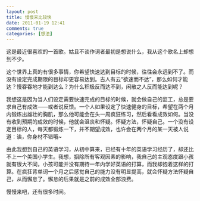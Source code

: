 ```yaml
---
layout: post
title: 慢慢来比较快
date: 2011-01-19 12:41
comments: true
categories: [想法]
---
```


这是最近很喜欢的一首歌。姑且不谈作词者最初是想说什么，我从这个歌名上却想到不少。

这个世界上真的有很多事情，你希望快速达到目标的时候，往往会永远到不了。而没有设定完成期限的目标却更容易达到。古人有云“欲速而不达”，那么如何才能达？慢吞吞地才能到达么？为什么积极反而达不到，闲散之人反而能达到呢？

我想这是因为当人们设定需要快速完成的目标的时候，就会做自己的监工，总是要求自己有成效——或者说反馈。一个人如果设定了快速健身的目标，希望在两个月内锻炼出雄壮的胸肌，那么他可能会在头一周疯狂练习，然后看看成效如何。当没有收到预期的成效的时候，他就会沮丧和怀疑。怀疑方法，怀疑自己。一个没有设定目标的人，每天都锻炼一下，并不期望成效，也许会在两个月的某一天被人说道：诶，你身材不错哦~

由此我想到自己的英语学习，从初中算来，已经有十年的英语学习经历了，却还比不上一个美国小学生。我想，摒除所有客观因素的影响，我自己的主观态度跟小孩就有很大不同，小孩可能并没有期待一年内学好英语的打算，而我却抱着这样的打算。在疯狂背单词一个月之后感觉自己的能力没有明显提高，就会怀疑方法怀疑自己，从而懈怠了。懈怠的后果就是之前的成效全部浪费。

慢慢来吧，还有很多时间。

